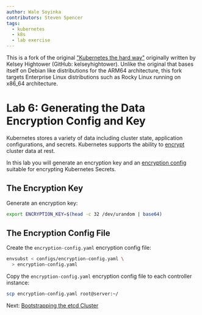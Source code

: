 ```yaml
---
author: Wale Soyinka
contributors: Steven Spencer
tags:
  - kubernetes
  - k8s
  - lab exercise
---
```


This is a fork of the original ["Kubernetes the hard way"](https://github.com/kelseyhightower/kubernetes-the-hard-way) originally written by Kelsey Hightower (GitHub: kelseyhightower).
Unlike the original that bases itself on Debian like distributions for the ARM64 architecture, this fork targets Enterprise Linux distributions such as Rocky Linux running on x86_64 architecture.


# Lab 6: Generating the Data Encryption Config and Key

Kubernetes stores a variety of data including cluster state, application configurations, and secrets. Kubernetes supports the ability to [encrypt](https://kubernetes.io/docs/tasks/administer-cluster/encrypt-data) cluster data at rest.

In this lab you will generate an encryption key and an [encryption config](https://kubernetes.io/docs/tasks/administer-cluster/encrypt-data/#understanding-the-encryption-at-rest-configuration) suitable for encrypting Kubernetes Secrets.

## The Encryption Key

Generate an encryption key:

```bash
export ENCRYPTION_KEY=$(head -c 32 /dev/urandom | base64)
```

## The Encryption Config File

Create the `encryption-config.yaml` encryption config file:

```bash
envsubst < configs/encryption-config.yaml \
  > encryption-config.yaml
```

Copy the `encryption-config.yaml` encryption config file to each controller instance:

```bash
scp encryption-config.yaml root@server:~/
```

Next: [Bootstrapping the etcd Cluster](lab7-bootstrapping-etcd.md)
